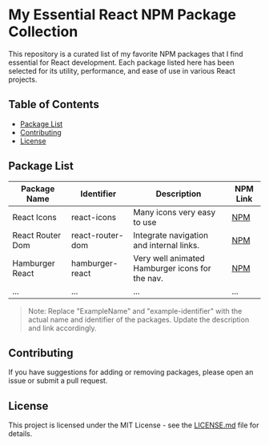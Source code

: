 # My Essential React NPM Package Collection

This repository is a curated list of my favorite NPM packages that I find essential for React development. Each package listed here has been selected for its utility, performance, and ease of use in various React projects.

## Table of Contents
- [Package List](#package-list)
- [Contributing](#contributing)
- [License](#license)

## Package List

| Package Name | Identifier | Description | NPM Link |
|--------------|------------|-------------|----------|
| React Icons | react-icons | Many icons very easy to use | [NPM](https://www.npmjs.com/package/react-icons) |
| React Router Dom | react-router-dom | Integrate navigation and internal links. | [NPM](https://www.npmjs.com/package/react-router-dom) |
| Hamburger React | hamburger-react | Very well animated Hamburger icons for the nav. | [NPM](https://www.npmjs.com/package/example-identifier-3) |
| ... | ... | ... | ... |

> Note: Replace "ExampleName" and "example-identifier" with the actual name and identifier of the packages. Update the description and link accordingly.

## Contributing

If you have suggestions for adding or removing packages, please open an issue or submit a pull request.

## License

This project is licensed under the MIT License - see the [LICENSE.md](LICENSE.md) file for details.
